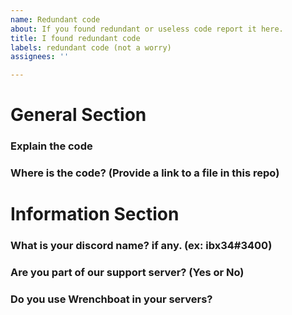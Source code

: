 ```yaml
---
name: Redundant code
about: If you found redundant or useless code report it here.
title: I found redundant code
labels: redundant code (not a worry)
assignees: ''

---
```


# General Section

### Explain the code 

### Where is the code? (Provide a link to a file in this repo)

# Information Section

### What is your discord name? if any. (ex: ibx34#3400)

### Are you part of our support server? (Yes or No)

### Do you use Wrenchboat in your servers?
